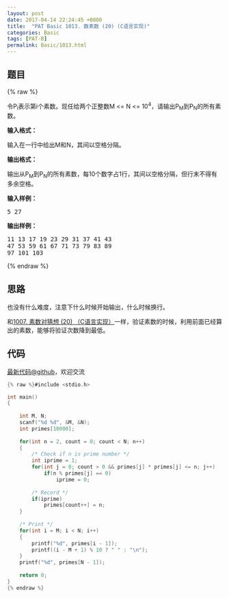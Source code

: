```yaml
---
layout: post
date: 2017-04-14 22:24:45 +0800
title:  "PAT Basic 1013. 数素数 (20) (C语言实现)"
categories: Basic
tags: [PAT-B]
permalink: Basic/1013.html
---
```


## 题目

{% raw %}<div id="problemContent">
<p>
令P<sub>i</sub>表示第i个素数。现任给两个正整数M &lt;= N &lt;= 10<sup>4</sup>，请输出P<sub>M</sub>到P<sub>N</sub>的所有素数。</p>
<p><b>
输入格式：
</b></p>
<p>输入在一行中给出M和N，其间以空格分隔。</p>
<p><b>
输出格式：
</b></p>
<p>输出从P<sub>M</sub>到P<sub>N</sub>的所有素数，每10个数字占1行，其间以空格分隔，但行末不得有多余空格。</p>
<b>输入样例：</b><pre>
5 27
</pre>
<b>输出样例：</b><pre>
11 13 17 19 23 29 31 37 41 43
47 53 59 61 67 71 73 79 83 89
97 101 103
</pre>
</div>{% endraw %}

## 思路

也没有什么难度，注意下什么时候开始输出，什么时候换行。

和[1007. 素数对猜想 (20) （C语言实现）](http://www.jianshu.com/p/728c2602d104)一样，验证素数的时候，利用前面已经算出的素数，能够将验证次数降到最低。

## 代码

[最新代码@github](https://github.com/OliverLew/PAT/blob/master/PATBasic/1013.c)，欢迎交流
```c
{% raw %}#include <stdio.h>

int main()
{
    
    int M, N;
    scanf("%d %d", &M, &N);
    int primes[10000];
    
    for(int n = 2, count = 0; count < N; n++)
    {
        /* Check if n is prime number */
        int iprime = 1;
        for(int j = 0; count > 0 && primes[j] * primes[j] <= n; j++)
            if(n % primes[j] == 0)
                iprime = 0;
        
        /* Record */
        if(iprime) 
            primes[count++] = n;
    }
    
    /* Print */
    for(int i = M; i < N; i++)
    {
        printf("%d", primes[i - 1]);
        printf((i - M + 1) % 10 ? " " : "\n");
    }
    printf("%d", primes[N - 1]);
    
    return 0;
}
{% endraw %}
```